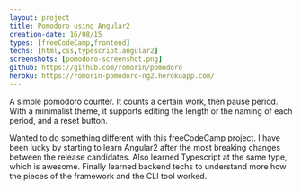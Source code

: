 ```yaml
---
layout: project
title: Pomodoro using Angular2
creation-date: 16/08/15
types: [freeCodeCamp,frontend]
techs: [html,css,typescript,angular2]
screenshots: [pomodoro-screenshot.png]
github: https://github.com/romorin/pomodoro
heroku: https://romorin-pomodoro-ng2.herokuapp.com/
---
```


A simple pomodoro counter. It counts a certain work, then pause period. With a minimalist theme, it supports editing the length or the naming of each period, and a reset button.

Wanted to do something different with this freeCodeCamp project. I have been lucky by starting to learn Angular2 after the most breaking changes between the release candidates. Also learned Typescript at the same type, which is awesome. Finally learned backend techs to understand more how the pieces of the framework and the CLI tool worked.

